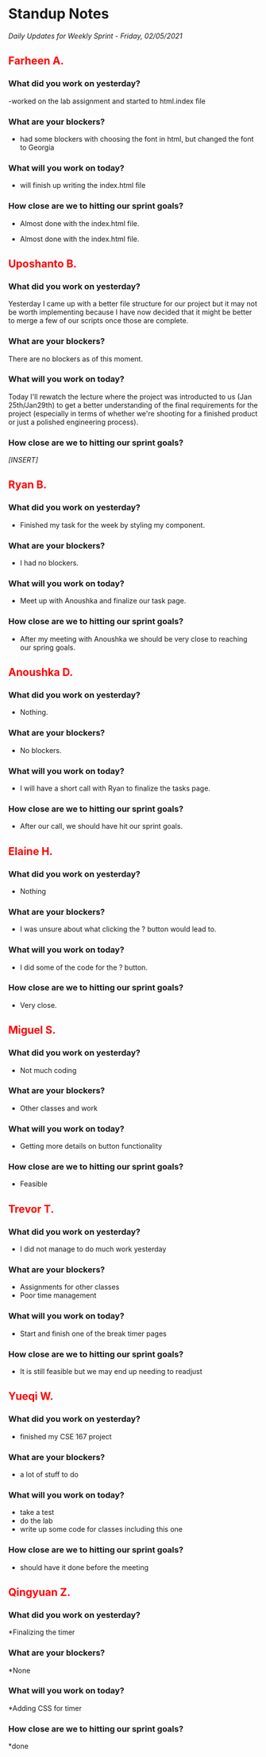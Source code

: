 # Standup Notes

_Daily Updates for Weekly Sprint - Friday, 02/05/2021_

## <span style="color: red;">Farheen A.</span>

### What did you work on yesterday?
-worked on the lab assignment and started to html.index file

### What are your blockers?
- had some blockers with choosing the font in html, but changed the font to Georgia

### What will you work on today?
- will finish up writing the index.html file

### How close are we to hitting our sprint goals?
- Almost done with the index.html file.

- Almost done with the index.html file.

## <span style="color: red;">Uposhanto B.</span>

### What did you work on yesterday?

Yesterday I came up with a better file structure for our project but it may not be worth implementing because I have now decided that it might be better to merge a few of our scripts once those are complete.

### What are your blockers?

There are no blockers as of this moment.

### What will you work on today?

Today I'll rewatch the lecture where the project was introducted to us (Jan 25th/Jan29th) to get a better understanding of the final requirements for the project (especially in terms of whether we're shooting for a finished product or just a polished engineering process).

### How close are we to hitting our sprint goals?

_[INSERT]_

## <span style="color: red;">Ryan B.</span>

### What did you work on yesterday?

- Finished my task for the week by styling my component.

### What are your blockers?

- I had no blockers.

### What will you work on today?

- Meet up with Anoushka and finalize our task page.

### How close are we to hitting our sprint goals?

- After my meeting with Anoushka we should be very close to reaching our spring goals.

## <span style="color: red;">Anoushka D.</span>

### What did you work on yesterday?

- Nothing.

### What are your blockers?

- No blockers.

### What will you work on today?

- I will have a short call with Ryan to finalize the tasks page.

### How close are we to hitting our sprint goals?

- After our call, we should have hit our sprint goals.

## <span style="color: red;">Elaine H.</span>

### What did you work on yesterday?

- Nothing

### What are your blockers?

- I was unsure about what clicking the ? button would lead to.

### What will you work on today?

- I did some of the code for the ? button.

### How close are we to hitting our sprint goals?

- Very close.

## <span style="color: red;">Miguel S.</span>

### What did you work on yesterday?

- Not much coding

### What are your blockers?

- Other classes and work

### What will you work on today?

- Getting more details on button functionality

### How close are we to hitting our sprint goals?

- Feasible

## <span style="color: red;">Trevor T.</span>

### What did you work on yesterday?

- I did not manage to do much work yesterday

### What are your blockers?

- Assignments for other classes
- Poor time management

### What will you work on today?

- Start and finish one of the break timer pages

### How close are we to hitting our sprint goals?

- It is still feasible but we may end up needing to readjust

## <span style="color: red;">Yueqi W.</span>

### What did you work on yesterday?

- finished my CSE 167 project

### What are your blockers?

- a lot of stuff to do

### What will you work on today?

- take a test
- do the lab
- write up some code for classes including this one

### How close are we to hitting our sprint goals?
- should have it done before the meeting

## <span style="color: red;">Qingyuan Z.</span>

### What did you work on yesterday?

\*Finalizing the timer

### What are your blockers?

\*None

### What will you work on today?

\*Adding CSS for timer

### How close are we to hitting our sprint goals?

\*done
